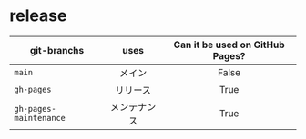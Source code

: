 # release

| git-branchs | uses | Can it be used on GitHub Pages? |
| ---- | :--: | :--: |
| `main` | メイン | False |
| `gh-pages` | リリース | True |
| `gh-pages-maintenance` | メンテナンス | True |

